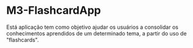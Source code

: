 # M3-FlashcardApp
Está aplicação tem como objetivo ajudar os usuários a consolidar os conhecimentos aprendidos de um determinado tema, a partir do uso de "flashcards".
